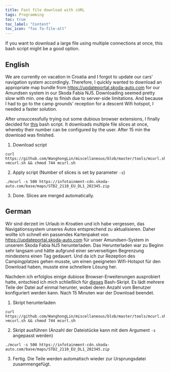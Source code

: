 ```yaml
---
title: Fast file download with cURL
tags: Programming
toc: true
toc_label: "Content"
toc_icon: "fas fa-file-alt"
---
```


If you want to download a large file using multiple connections at once, this bash script might be a good option.

## English
We are currently on vacation in Croatia and I forgot to update our cars' navigation system accordingly. Therefore, I quickly wanted to download an appropriate map bundle from https://updateportal.skoda-auto.com for our Amundsen system in our Skoda Fabia NJ5. Downloading seemed pretty slow with min. one day to finish due to server-side limitations. And because I had to go to the camp grounds' reception for a descent Wifi hotspot, I needed a faster solution.

After unsuccessfully trying out some dubious browser extensions, I finally decided for [this](https://github.com/WanghongLin/miscellaneous/blob/master/tools/mcurl.sh) bash script. It downloads multiple file slices at once, whereby their number can be configured by the user. After 15 min the download was finished.

1. Download script
```
curl https://github.com/WanghongLin/miscellaneous/blob/master/tools/mcurl.sh >mcurl.sh && chmod 744 mcurl.sh
```
2. Apply script (Number of slices is set by parameter `-s`)
```
./mcurl -s 500 https://infotainment-cdn.skoda-auto.com/base/maps/STD2_2110_EU_DL1_202345.zip
```
3. Done. Slices are merged automatically.


## German
Wir sind derzeit im Urlaub in Kroatien und ich habe vergessen, das Navigationssystem unseres Autos entsprechend zu aktualisieren. Daher wollte ich schnell ein passendes Kartenpaket von https://updateportal.skoda-auto.com für unser Amundsen-System in unserem Skoda Fabia NJ5 herunterladen. Das Herunterladen war zu Beginn sehr langsam und hätte aufgrund einer serverseitigen Begrenzung mindestens einen Tag gedauert. Und da ich zur Rezeption des Campingplatzes gehen musste, um einen geeigneten Wifi-Hotspot für den Download haben, musste eine schnellere Lösung her.

Nachdem ich erfolglos einige dubiose Browser-Erweiterungen ausprobiert hatte, entschied ich mich schließlich für [dieses](https://github.com/WanghongLin/miscellaneous/blob/master/tools/mcurl.sh) Bash-Skript. Es lädt mehrere Teile der Datei auf einmal herunter, wobei deren Anzahl vom Benutzer konfiguriert werden kann. Nach 15 Minuten war der Download beendet.

1. Skript herunterladen
```
curl https://github.com/WanghongLin/miscellaneous/blob/master/tools/mcurl.sh >mcurl.sh && chmod 744 mcurl.sh
```
2. Skript ausführen (Anzahl der Dateistücke kann mit dem Argument `-s` angepasst werden)
```
./mcurl -s 500 https://infotainment-cdn.skoda-auto.com/base/maps/STD2_2110_EU_DL1_202345.zip
```
3. Fertig. Die Teile werden automatisch wieder zur Ursprungsdatei zusammengefügt.
